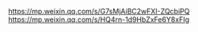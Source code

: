<https://mp.weixin.qq.com/s/G7sMjAiBC2wFXI-ZQcbiPQ>
<https://mp.weixin.qq.com/s/HQ4rn-1d9HbZxFe6Y8xFIg>